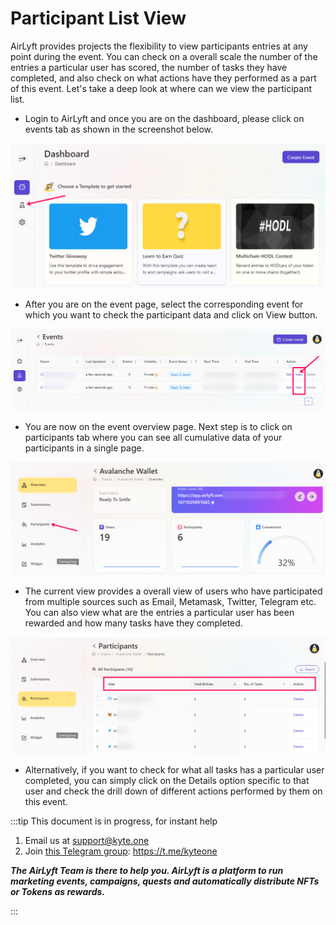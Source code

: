 # Participant List View

AirLyft provides projects the flexibility to view participants entries at any point during the event. You can check on a overall scale the number of the entries a particular user has scored, the number of tasks they have completed, and also check on what actions have they performed as a part of this event. Let's take a deep look at where can we view the participant list. 

- Login to AirLyft and once you are on the dashboard, please click on events tab as shown in the screenshot below.

![Participant View](../images/participationview.png)

- After you are on the event page, select the corresponding event for which you want to check the participant data and click on View button. 

![event view](../image/../images/eventview.png)

- You are now on the event overview page. Next step is to click on participants tab where you can see all cumulative data of your participants in a single page. 

![participant](../images/participant.png)

- The current view provides a overall view of users who have participated from multiple sources such as Email, Metamask, Twitter, Telegram etc. You can also view what are the entries a particular user has been rewarded and how many tasks have they completed.
  
![view](../iamges/../images/detailsparticipation.png)

- Alternatively, if you want to check for what all tasks has a particular user completed, you can simply click on the Details option specific to that user and check the drill down of different actions performed by them on this event. 

:::tip This document is in progress, for instant help

1. Email us at support@kyte.one
2. Join [this Telegram group](https://t.me/kyteone): https://t.me/kyteone

**_The AirLyft Team is there to help you. AirLyft is a platform to run marketing events, campaigns, quests and automatically distribute NFTs or Tokens as rewards._**

:::
